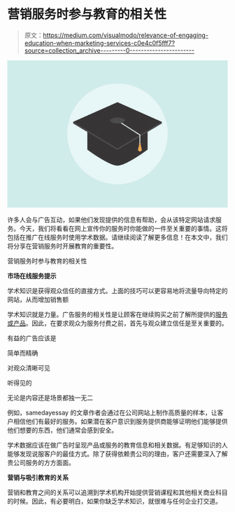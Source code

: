 # 营销服务时参与教育的相关性

> 原文：<https://medium.com/visualmodo/relevance-of-engaging-education-when-marketing-services-c0e4c0f5fff7?source=collection_archive---------0----------------------->

![](img/1eb0cecd695b469c3c83603e6da53898.png)

许多人会与广告互动，如果他们发现提供的信息有帮助，会从该特定网站请求服务。今天，我们将看看在网上宣传你的服务时你能做的一件至关重要的事情。这将包括在推广在线服务时使用学术数据。请继续阅读了解更多信息！在本文中，我们将分享在营销服务时开展教育的重要性。

营销服务时参与教育的相关性

**市场在线服务提示**

学术知识是获得观众信任的直接方式。上面的技巧可以更容易地将流量导向特定的网站，从而增加销售额

学术知识就是力量。广告服务的相关性是让顾客在继续购买之前了解所提供的[服务或产品](https://visualmodo.com/how-you-can-leverage-social-media-influencers-to-promote-your-online-products-services/)。因此，在要求观众为服务付费之前，首先与观众建立信任是至关重要的。

有益的广告应该是

简单而精确

对观众清晰可见

听得见的

无论是内容还是场景都独一无二

例如，samedayessay 的文章作者会通过在公司网站上制作高质量的样本，让客户相信他们有最好的服务。如果潜在客户意识到服务提供商能够证明他们能够提供他们想要的东西，他们通常会感到安全。

学术数据应该在做广告时呈现产品或服务的教育信息和相关数据。有足够知识的人能够发现说服客户的最佳方式。除了获得依赖贵公司的理由，客户还需要深入了解贵公司服务的方方面面。

**营销与吸引教育的关系**

营销和教育之间的关系可以追溯到学术机构开始提供营销课程和其他相关商业科目的时候。因此，有必要明白，如果你缺乏学术知识，就很难与任何企业打交道。